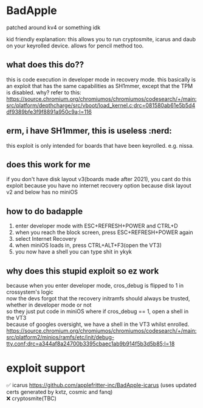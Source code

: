 # BadApple
patched around kv4 or something idk

kid friendly explanation: this allows you to run cryptosmite, icarus and daub on your keyrolled device. allows for pencil method too.
## what does this do??
this is code execution in developer mode in recovery mode. this basically is an exploit that has the same capabilities as SH1mmer, except that the TPM is disabled. why? refer to this: <https://source.chromium.org/chromiumos/chromiumos/codesearch/+/main:src/platform/depthcharge/src/vboot/load_kernel.c;drc=081580ab61e5b5d4df9389bfe3f9f8891a950c9a;l=116>

## erm, i have SH1mmer, this is useless :nerd:
this exploit is only intended for boards that have been keyrolled. e.g. nissa.

## does this work for me
if you don't have disk layout v3(boards made after 2021), you cant do this exploit because you have no internet recovery option because disk layout v2 and below has no miniOS

## how to do badapple
1. enter developer mode with ESC+REFRESH+POWER and CTRL+D
2. when you reach the block screen, press ESC+REFRESH+POWER again
3. select Internet Recovery
4. when miniOS loads in, press CTRL+ALT+F3(open the VT3)
5. you now have a shell you can type shit in ykyk

## why does this stupid exploit so ez work
because when you enter developer mode, cros_debug is flipped to 1 in crossystem's logic \
now the devs forgot that the recovery initramfs should always be trusted, whether in developer mode or not \
so they just put code in miniOS where if cros_debug == 1, open a shell in the VT3 \
because of googles oversight, we have a shell in the VT3 whilst enrolled. \
<https://source.chromium.org/chromiumos/chromiumos/codesearch/+/main:src/platform2/minios/ramfs/etc/init/debug-tty.conf;drc=a344af8a24700b3395cbaec1ab9b914f5b3d5b85;l=18>

# exploit support
:white_check_mark: icarus https://github.com/applefritter-inc/BadApple-icarus (uses updated certs generated by kxtz, cosmic and fanq) \
:x: cryptosmite(TBC)
